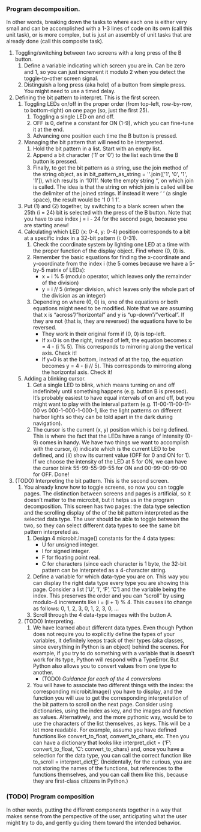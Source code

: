 ### Program decomposition. 
In other words, breaking down the tasks to where each one is either very small and can be accomplished with a 1-3 lines of code on its own (call this unit task), or is more complex, but is just an assembly of unit tasks that are already done (call this composite task).

1. Toggling/switching between two screens with a long press of the B button.
   1. Define a variable indicating which screen you are in. Can be zero and 1, so you can just increment it modulo 2 when you detect the toggle-to-other screen signal.
   2. Distinguish a long press (aka hold) of a button from simple press. You might need to use a timed delay.
2. Defining the bit pattern to interpret. This is the first screen. 
   1. Toggling LEDs on/off in the proper order (from top-left, row-by-row, to bottom-right) on one page (so, just the first 25).
      1. Toggling a single LED on and off.
      2. OFF is 0, define a constant for ON (1-9), which you can fine-tune it at the end.
      3. Advancing one position each time the B button is pressed.
   2. Managing the bit pattern that will need to be interpreted.
      1. Hold the bit pattern in a list. Start with an empty list.
      2. Append a bit character (‘1’ or ‘0’) to the list each time the B button is pressed.
      3. Finally, to get the bit pattern as a string, use the join method of the string object, as in bit_pattern_as_string = ''.join(['1', '0', '1', '1']), which results in ‘1011’. Note the empty string ‘’, on which join is called. The idea is that the string on which join is called will be the delimiter of the joined strings. If instead it were ‘ ‘ (a single space), the result would be ‘1 0 1 1’.
   3. Put (1) and (2) together, by switching to a blank screen when the 25th (i = 24) bit is selected with the press of the B button. Note that you have to use index j = i - 24 for the second page, because you are starting anew!
   4. Calculating which LED (x: 0-4, y: 0-4) position corresponds to a bit at a specific index in a 32-bit pattern (i: 0-31).
      1. Check the coordinate system by lighting one LED at a time with the proper function of the display object. Find where (0, 0) is.
      2. Remember the basic equations for finding the x-coordinate and y-coordinate from the index i (the 5 comes because we have a 5-by-5 matrix of LEDs):
         - x = i % 5 (modulo operator, which leaves only the remainder of the division)
         - y = i // 5 (integer division, which leaves only the whole part of the division as an integer)
      3. Depending on where (0, 0) is, one of the equations or both equations might need to be modified. Note that we are assuming that x is “across”/”horizontal” and y is “up-down”/”vertical”. If they are not (that is, they are reversed) the equations have to be reversed.
         - They work in their original form if (0, 0) is top-left.
         - If x=0 is on the right, instead of left, the equation becomes x = 4 - (i % 5). This corresponds to mirroring along the vertical axis. Check it!
         - If y=0 is at the bottom, instead of at the top, the equation becomes y = 4 - (i // 5). This corresponds to mirroring along the horizontal axis. Check it!
   5. Adding a blinking cursor.
      1. Get a single LED to blink, which means turning on and off indefinitely until something happens (e.g. button B is pressed). It’s probably easiest to have equal intervals of on and off, but you might want to play with the interval pattern (e.g. 11-00-11-00-11-00 vs 000-1-000-1-000-1, like the light patterns on different harbor lights so they can be told apart in the dark during navigation).
      2. The cursor is the current (x, y) position which is being defined. This is where the fact that the LEDs have a range of intensity (0-9) comes in handy. We have two things we want to accomplish with the cursor, (i) indicate which is the current LED to be defined, and (ii) show its current value (OFF for 0 and ON for 1). If we choose the intensity of the LED at 5 for ON, we can have the cursor blink 55-99-55-99-55 for ON and 00-99-00-99-00 for OFF. Done! 
3. (TODO) Interpreting the bit pattern. This is the second screen.
   1. You already know how to toggle screens, so now you can toggle pages. The distinction between screens and pages is artificial, so it doesn’t matter to the micro:bit, but it helps us in the program decomposition. This screen has two pages: the data type selection and the scrolling display of the of the bit pattern interpreted as the selected data type. The user should be able to toggle between the two, so they can select different data types to see the same bit pattern interpreted as.
      1. Design 4 microbit.Image() constants for the 4 data types:
         - U for unsigned integer.
         - I for signed integer.
         - F for floating point real.
         - C for characters (since each character is 1 byte, the 32-bit pattern can be interpreted as a 4-character string.  
      2. Define a variable for which data-type you are on. This way you can display the right data type every type you are showing this page. Consider a list [‘U’, ‘I’, ‘F’, ‘C’] and the variable being the index. This preserves the order and you can “scroll” by using modulo-4 increments like i = (i + 1) % 4. This causes i to change as follows: 0, 1, 2, 3, 0, 1, 2, 3, 0, … 
      3. Scroll through the 4 data-type images with the button A.
   2. (TODO) Interpreting.
      1. We have learned about different data types. Even though Python does not require you to explicitly define the types of your variables, it definitely keeps track of their types (aka classes, since everything in Python is an object) behind the scenes. For example, if you try to do something with a variable that is doesn’t work for its type, Python will respond with a TypeError. But Python also allows you to convert values from one type to another.
         - (TODO) *Guidance for each of the 4 conversions*
      2. You will have to associate two different things with the index: the corresponding microbit.Image() you have to display, and the function you will use to get the corresponding interpretation of the bit pattern to scroll on the next page. Consider using dictionaries, using the index as key, and the images and function as values. Alternatively, and the more pythonic way, would be to use the characters of the list themselves, as keys. This will be a lot more readable. For example, assume you have defined functions like convert_to_float, convert_to_chars, etc. Then you can have a dictionary that looks like interpret_dict = {‘F’: convert_to_float, ‘C’: convert_to_chars} and, once you have a selection for the data type, you can call the correct function like to_scroll = interpret_dict[‘F’](bit_pattern_as_string). (Incidentally, for the curious, you are not storing the names of the functions, but references to the functions themselves, and you can call them like this, because they are first-class citizens in Python.)
 
### (TODO) Program composition
In other words, putting the different components together in a way that makes sense from the perspective of the user, anticipating what the user might try to do, and gently guiding them toward the intended behavior.
